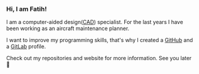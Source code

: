 ### Hi, I am Fatih!

I am a computer-aided design(<a href="https://en.wikipedia.org/wiki/Computer-aided_design" target="_blank">CAD</a>) specialist. For the last years I have been working as an aircraft maintenance planner.

I want to improve my programming skills, that's why I created a <a href="https://github.com/fatihmeh" target="_blank">GitHub</a> and a <a href="https://gitlab.com/users/fatihmehmetozcan/projects" target="_blank">GitLab</a> profile.

Check out my repositories and website for more information. See you later 🐊